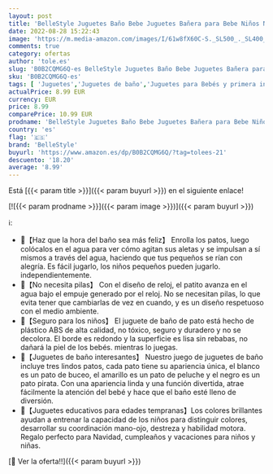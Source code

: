 ```yaml
---
layout: post
title: 'BelleStyle Juguetes Baño Bebe Juguetes Bañera para Bebe Niños Niñas de 1 2 3 Año 3 Piezas Baño Bebe Patos de Juguete a Cuerda Juguetes Piscina para Pequeños Niños'
date: 2022-08-28 15:22:43
image: 'https://m.media-amazon.com/images/I/61w8fX60C-S._SL500_._SL400_.jpg'
comments: true
category: ofertas
author: 'tole.es'
slug: 'B0B2CQMG6Q-es BelleStyle Juguetes Baño Bebe Juguetes Bañera para Bebe...'
sku: 'B0B2CQMG6Q-es'
tags: [ 'Juguetes','Juguetes de baño','Juguetes para Bebés y primera infancia','Juguetes y juegos','bebe','bellestyle','🇪🇸', ]
actualPrice: 8.99 EUR
currency: EUR
price: 8.99
comparePrice: 10.99 EUR
prodname: 'BelleStyle Juguetes Baño Bebe Juguetes Bañera para Bebe Niños Niñas de 1 2 3 Año 3 Piezas Baño Bebe Patos de Juguete a Cuerda Juguetes Piscina para Pequeños Niños'
country: 'es'
flag: '🇪🇸'
brand: 'BelleStyle'
buyurl: 'https://www.amazon.es/dp/B0B2CQMG6Q/?tag=tolees-21'
descuento: '18.20'
average: '8.99'
---
```


Está [{{< param title >}}]({{< param buyurl >}}) en el siguiente enlace!

[![{{< param prodname >}}]({{< param image >}})]({{< param buyurl >}})

ℹ️:

- 🌈【Haz que la hora del baño sea más feliz】 Enrolla los patos, luego colócalos en el agua para ver cómo agitan sus aletas y se impulsan a sí mismos a través del agua, haciendo que tus pequeños se rían con alegría. Es fácil jugarlo, los niños pequeños pueden jugarlo. independientemente.
- 🌈【No necesita pilas】 Con el diseño de reloj, el patito avanza en el agua bajo el empuje generado por el reloj. No se necesitan pilas, lo que evita tener que cambiarlas de vez en cuando, y es un diseño respetuoso con el medio ambiente.
- 🌈【Seguro para los niños】 El juguete de baño de pato está hecho de plástico ABS de alta calidad, no tóxico, seguro y duradero y no se decolora. El borde es redondo y la superficie es lisa sin rebabas, no dañará la piel de los bebés. mientras lo juegas.
- 🌈【Juguetes de baño interesantes】 Nuestro juego de juguetes de baño incluye tres lindos patos, cada pato tiene su apariencia única, el blanco es un pato de buceo, el amarillo es un pato de peluche y el negro es un pato pirata. Con una apariencia linda y una función divertida, atrae fácilmente la atención del bebé y hace que el baño esté lleno de diversión.
- 🌈【Juguetes educativos para edades tempranas】Los colores brillantes ayudan a entrenar la capacidad de los niños para distinguir colores, desarrollar su coordinación mano-ojo, destreza y habilidad motora. Regalo perfecto para Navidad, cumpleaños y vacaciones para niños y niñas.

[🛒 Ver la oferta!!]({{< param buyurl >}})
